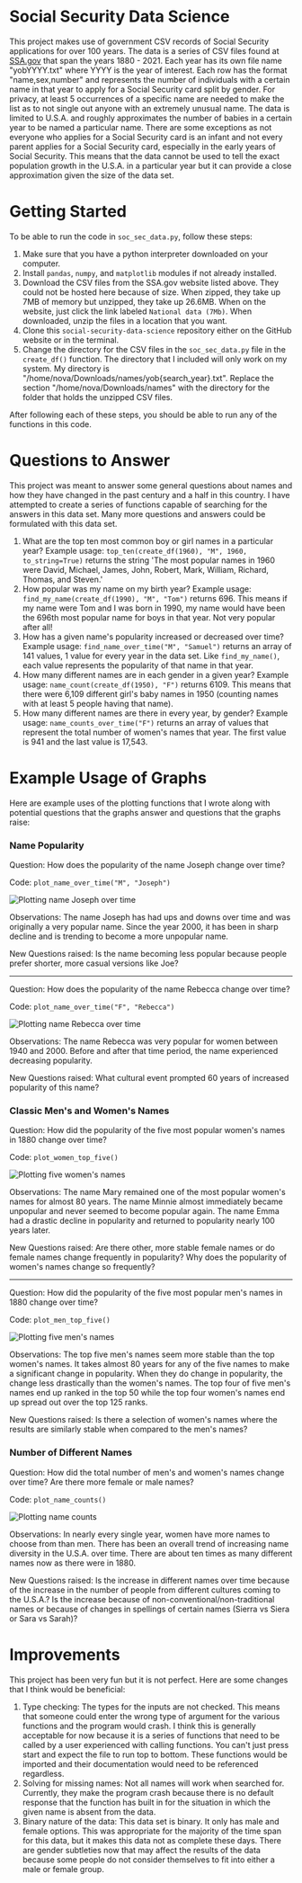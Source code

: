 # Social Security Data Science

This project makes use of government CSV records of Social Security applications for over 100 years. The data is a series of CSV files found at [SSA.gov](https://www.ssa.gov/oact/babynames/limits.html) that span the years 1880 - 2021. Each year has its own file name "yobYYYY.txt" where YYYY is the year of interest. Each row has the format "name,sex,number" and represents the number of individuals with a certain name in that year to apply for a Social Security card split by gender. For privacy, at least 5 occurrences of a specific name are needed to make the list as to not single out anyone with an extremely unusual name. The data is limited to U.S.A. and roughly approximates the number of babies in a certain year to be named a particular name. There are some exceptions as not everyone who applies for a Social Security card is an infant and not every parent applies for a Social Security card, especially in the early years of Social Security. This means that the data cannot be used to tell the exact population growth in the U.S.A. in a particular year but it can provide a close approximation given the size of the data set.

# Getting Started

To be able to run the code in `soc_sec_data.py`, follow these steps:

1. Make sure that you have a python interpreter downloaded on your computer.
1. Install `pandas`, `numpy`, and `matplotlib` modules if not already installed.
1. Download the CSV files from the SSA.gov website listed above. They could not be hosted here because of size. When zipped, they take up 7MB of memory but unzipped, they take up 26.6MB. When on the website, just click the link labeled `National data (7Mb)`. When downloaded, unzip the files in a location that you want.
1. Clone this `social-security-data-science` repository either on the GitHub website or in the terminal.
1. Change the directory for the CSV files in the `soc_sec_data.py` file in the `create_df()` function. The directory that I included will only work on my system. My directory is "/home/nova/Downloads/names/yob{search_year}.txt". Replace the section "/home/nova/Downloads/names" with the directory for the folder that holds the unzipped CSV files.

After following each of these steps, you should be able to run any of the functions in this code.

# Questions to Answer

This project was meant to answer some general questions about names and how they have changed in the past century and a half in this country. I have attempted to create a series of functions capable of searching for the answers in this data set. Many more questions and answers could be formulated with this data set.

1. What are the top ten most common boy or girl names in a particular year?
   Example usage: `top_ten(create_df(1960), "M", 1960, to_string=True)` returns the string 'The most popular names in 1960 were David, Michael, James, John, Robert, Mark, William, Richard, Thomas, and Steven.'
1. How popular was my name on my birth year? 
   Example usage: `find_my_name(create_df(1990), "M", "Tom")` returns 696. This means if my name were Tom and I was born in 1990, my name would have been the 696th most popular name for boys in that year. Not very popular after all!
1. How has a given name's popularity increased or decreased over time?
   Example usage: `find_name_over_time("M", "Samuel")` returns an array of 141 values, 1 value for every year in the data set. Like `find_my_name()`, each value represents the popularity of that name in that year.
1. How many different names are in each gender in a given year?
   Example usage: `name_count(create_df(1950), "F")` returns 6109. This means that there were 6,109 different girl's baby names in 1950 (counting names with at least 5 people having that name).
1. How many different names are there in every year, by gender?
   Example usage: `name_counts_over_time("F")` returns an array of values that represent the total number of women's names that year. The first value is 941 and the last value is 17,543. 
   
# Example Usage of Graphs

Here are example uses of the plotting functions that I wrote along with potential questions that the graphs answer and questions that the graphs raise:

### Name Popularity 

Question: How does the popularity of the name Joseph change over time?

Code: `plot_name_over_time("M", "Joseph")` 

![Plotting name Joseph over time](https://github.com/bexcoding/social-security-data-science/blob/main/example-graphs/plot-name-joseph.png)

Observations: The name Joseph has had ups and downs over time and was originally a very popular name. Since the year 2000, it has been in sharp decline and is trending to become a more unpopular name.

New Questions raised: Is the name becoming less popular because people prefer shorter, more casual versions like Joe?

---

Question: How does the popularity of the name Rebecca change over time?

Code: `plot_name_over_time("F", "Rebecca")`

![Plotting name Rebecca over time](https://github.com/bexcoding/social-security-data-science/blob/main/example-graphs/plot-name-rebecca.png)

Observations: The name Rebecca was very popular for women between 1940 and 2000. Before and after that time period, the name experienced decreasing popularity.

New Questions raised: What cultural event prompted 60 years of increased popularity of this name?

### Classic Men's and Women's Names

Question: How did the popularity of the five most popular women's names in 1880 change over time?

Code: `plot_women_top_five()` 

![Plotting five women's names](https://github.com/bexcoding/social-security-data-science/blob/main/example-graphs/plot-top-women.png)

Observations: The name Mary remained one of the most popular women's names for almost 80 years. The name Minnie almost immediately became unpopular and never seemed to become popular again. The name Emma had a drastic decline in popularity and returned to popularity nearly 100 years later.

New Questions raised: Are there other, more stable female names or do female names change frequently in popularity? Why does the popularity of women's names change so frequently?

---

Question: How did the popularity of the five most popular men's names in 1880 change over time?

Code: `plot_men_top_five()`

![Plotting five men's names](https://github.com/bexcoding/social-security-data-science/blob/main/example-graphs/plot-top-men.png)

Observations: The top five men's names seem more stable than the top women's names. It takes almost 80 years for any of the five names to make a significant change in popularity. When they do change in popularity, the change less drastically than the women's names. The top four of five men's names end up ranked in the top 50 while the top four women's names end up spread out over the top 125 ranks.

New Questions raised: Is there a selection of women's names where the results are similarly stable when compared to the men's names?

### Number of Different Names

Question: How did the total number of men's and women's names change over time? Are there more female or male names?

Code: `plot_name_counts()`

![Plotting name counts](https://github.com/bexcoding/social-security-data-science/blob/main/example-graphs/plot-different-names.png)

Observations: In nearly every single year, women have more names to choose from than men. There has been an overall trend of increasing name diversity in the U.S.A. over time. There are about ten times as many different names now as there were in 1880.

New Questions raised: Is the increase in different names over time because of the increase in the number of people from different cultures coming to the U.S.A.? Is the increase because of non-conventional/non-traditional names or because of changes in spellings of certain names (Sierra vs Siera or Sara vs Sarah)?

# Improvements

This project has been very fun but it is not perfect. Here are some changes that I think would be beneficial:

1. Type checking: The types for the inputs are not checked. This means that someone could enter the wrong type of argument for the various functions and the program would crash. I think this is generally acceptable for now because it is a series of functions that need to be called by a user experienced with calling functions. You can't just press start and expect the file to run top to bottom. These functions would be imported and their documentation would need to be referenced regardless.
1. Solving for missing names: Not all names will work when searched for. Currently, they make the program crash because there is no default response that the function has built in for the situation in which the given name is absent from the data.
1. Binary nature of the data: This data set is binary. It only has male and female options. This was appropriate for the majority of the time span for this data, but it makes this data not as complete these days. There are gender subtleties now that may affect the results of the data because some people do not consider themselves to fit into either a male or female group.
